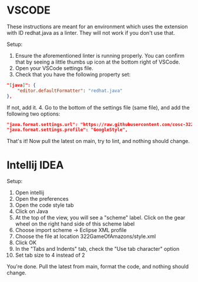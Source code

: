 # VSCODE

These instructions are meant for an environment which uses the extension with ID redhat.java as a linter. They will not work if you don't use that.

Setup:

1. Ensure the aforementioned linter is running properly. You can confirm that by seeing a little thumbs up icon at the bottom right of VSCode.
2. Open your VSCode settings file.
3. Check that you have the following property set:

```json
"[java]": {
    "editor.defaultFormatter": "redhat.java"
},
```

If not, add it. 4. Go to the bottom of the settings file (same file), and add the following two options:

```json
"java.format.settings.url": "https://raw.githubusercontent.com/cosc-322-main-team/322GameOfAmazons/main/style.xml",
"java.format.settings.profile": "GoogleStyle",
```
That's it! Now pull the latest on main, try to lint, and nothing should change. 

# Intellij IDEA

Setup:
1. Open intellij
2. Open the preferences
3. Open the code style tab
4. Click on Java
5. At the top of the view, you will see a "scheme" label. Click on the gear wheel on the right hand side of this scheme label
6. Choose import scheme -> Eclipse XML profile
7. Choose the file at location 322GameOfAmazons/style.xml
8. Click OK
9. In the "Tabs and Indents" tab, check the "Use tab character" option
10. Set tab size to 4 instead of 2

You're done. Pull the latest from main, format the code, and nothing should change. 